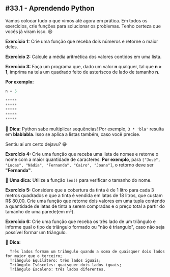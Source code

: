#33.1 - Aprendendo Python
--------------------------

Vamos colocar tudo o que vimos até agora em prática. Em todos os exercícios, crie funções para solucionar os problemas. Tenho certeza que vocês já viram isso. 😆

**Exercício 1:** Crie uma função que receba dois números e retorne o maior deles.

**Exercício 2:** Calcule a média aritmética dos valores contidos em uma lista.

**Exercício 3:** Faça um programa que, dado um valor **n** qualquer, tal que **n > 1**, imprima na tela um quadrado feito de asteriscos de lado de tamanho **n**.

**Por exemplo:**

```py
n = 5

*****
*****
*****
*****
*****
```

🦜 **Dica:** Python sabe multiplicar sequências! Por exemplo, `3 * 'bla'` resulta em **blablabla**. Isso se aplica a listas também, caso você precise.

Sentiu aí um certo dejavu? 😁

**Exercício 4:** Crie uma função que receba uma lista de nomes e retorne o nome com a maior quantidade de caracteres. **Por exemplo**, para `["José", "Lucas", "Nádia", "Fernanda", "Cairo", "Joana"]`, o retorno deve ser **"Fernanda"**.

🦜 **Uma dica:** Utilize a função `len()` para verificar o tamanho do nome.

**Exercício 5:** Considere que a cobertura da tinta é de 1 litro para cada 3 metros quadrados e que a tinta é vendida em latas de 18 litros, que custam R$ 80,00. Crie uma função que retorne dois valores em uma tupla contendo a quantidade de latas de tinta a serem compradas e o preço total a partir do tamanho de uma parede(em m²).

**Exercício 6:** Crie uma função que receba os três lado de um triângulo e informe qual o tipo de triângulo formado ou "não é triangulo", caso não seja possível formar um triângulo.

🦜 **Dica:**
```
  Três lados formam um triângulo quando a soma de quaisquer dois lados for maior que o terceiro;
  Triângulo Equilátero: três lados iguais;
  Triângulo Isósceles: quaisquer dois lados iguais;
  Triângulo Escaleno: três lados diferentes.
```
